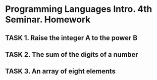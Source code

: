 # Programming Languages Intro. 4th Seminar. Homework
## TASK 1. Raise the integer A to the power B
## TASK 2. The sum of the digits of a number
## TASK 3. An array of eight elements